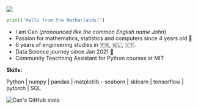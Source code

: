 ![](https://komarev.com/ghpvc/?username=PrettyCharity&color=green)
```python
print('Hello from the Netherlands!')
```

 - I am Can (*pronounced like the common English name John*)
 - Passion for mathematics, statistics and computers since 4 years old 👶
 - 6 years of engineering studies in :tr:, 🇳🇱, :it:.
 - Data Science journey since Jan 2021 🚀
 - Community Teachning Assistant for Python courses at MIT
 

**Skills:**

Python | numpy | pandas | matplotlib - seaborn | sklearn | tensorflow | pytorch | SQL


![Can's GitHub stats](https://github-readme-stats.vercel.app/api?username=PrettyCharity&show_icons=true&theme=merko)

